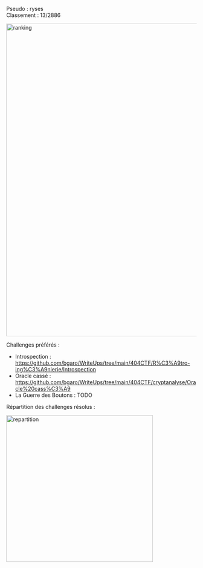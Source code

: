 Pseudo : ryses  
Classement : 13/2886

<img width="827" alt="ranking" src="https://github.com/bgaro/WriteUps/assets/47636025/7567f819-7504-4dbb-a2f9-4b508252883d">

Challenges préférés : 
- Introspection : https://github.com/bgaro/WriteUps/tree/main/404CTF/R%C3%A9tro-ing%C3%A9nierie/Introspection
- Oracle cassé : https://github.com/bgaro/WriteUps/tree/main/404CTF/cryptanalyse/Oracle%20cass%C3%A9
- La Guerre des Boutons : TODO


Répartition des challenges résolus : 

<img width="388" alt="repartition" src="https://github.com/bgaro/WriteUps/assets/47636025/3db0dad0-4f39-4d54-a082-622f45606628">
